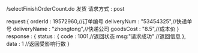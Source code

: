 /selectFinishOrderCount.do 发货
请求方式  : post

request:{
    orderId : 19572960,//订单编号
    deliveryNum : "53454325",//快递单号
	deliveryName : "zhongtong",//快递公司
	goodsCost : "8.5",//成本价 
}
response : {
    status : {
        code : 1001,//返回状态
        msg:"请求成功" //返回信息
    },
    data : 1 //返回受影响行数
}
